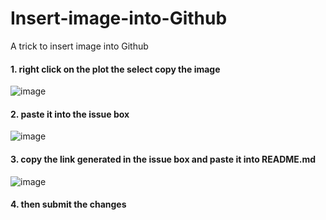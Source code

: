 # Insert-image-into-Github
A trick to insert image into Github

#### 1. right click on the plot the select copy the image
![image](https://user-images.githubusercontent.com/46899273/52930306-86c29000-330d-11e9-9c7e-b0c0f7ec33e9.png)


#### 2. paste it into the issue box
![image](https://user-images.githubusercontent.com/46899273/52930311-90e48e80-330d-11e9-8b88-05a163919f7c.png)


#### 3. copy the link generated in the issue box and paste it into README.md
![image](https://user-images.githubusercontent.com/46899273/52930395-def99200-330d-11e9-8664-3374625f8c57.png)


#### 4. then submit the changes
